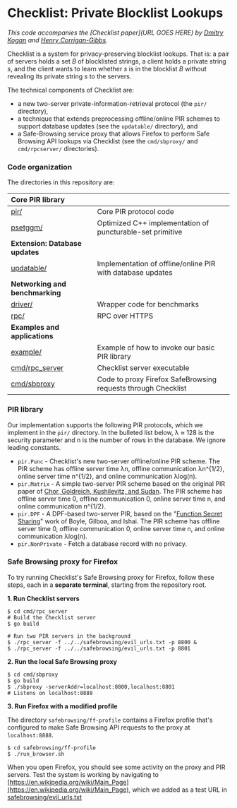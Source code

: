 # Checklist: Private Blocklist Lookups

*This code accompanies the [Checklist paper](URL GOES HERE) by [Dmitry Kogan](https://cs.stanford.edu/~dkogan/) and [Henry Corrigan-Gibbs](https://people.csail.mit.edu/henrycg/).*

Checklist is a system for privacy-preserving blocklist lookups. That is: a pair of servers holds a set *B* of blocklisted strings, a client holds a private string *s*, and the client wants to learn whether *s* is in the blocklist *B* without revealing its private string *s* to the servers.

The technical components of Checklist are:

* a new two-server private-information-retrieval protocol (the `pir/` directory),
* a technique that extends preprocessing offline/online PIR schemes to support database updates (see the `updatable/` directory), and
* a Safe-Browsing service proxy that allows Firefox to perform Safe Browsing API lookups via Checklist (see the `cmd/sbproxy/` and `cmd/rpcserver/` directories).

### Code organization 

The directories in this repository are:

| **Core PIR library** ||
| :--- | :---|
| [pir/](pir/) | Core PIR protocol code |
| [psetggm/](psetggm/) | Optimized C++ implementation of puncturable-set primitive|
| **Extension: Database updates** | |
|[updatable/](updatable/) | Implementation of offline/online PIR with database updates|
| **Networking and benchmarking** | |
| [driver/](driver/) |Wrapper code for benchmarks |
| [rpc/](rpc/) | RPC over HTTPS |
| **Examples and applications** | |
| [example/](example/) | Example of how to invoke our basic PIR library |
| [cmd/rpc_server](cmd/rpc_server/) | Checklist server executable |
| [cmd/sbproxy](cmd/sbproxy/) | Code to proxy Firefox SafeBrowsing requests through Checklist |


### PIR library

Our implementation supports the following PIR protocols, which we implement in the `pir/` directory. In the bulleted list below, λ ≈ 128 is the security parameter and n is the number of rows in the database. We ignore leading constants.

* `pir.Punc` - Checklist's new two-server offline/online PIR scheme. The PIR scheme has offline server time λn, offline communication λn^{1/2}, online server time n^{1/2}, and online communication λlog(n).
* `pir.Matrix` - A simple two-server PIR scheme based on the original PIR paper of [Chor, Goldreich, Kushilevitz, and Sudan](http://www.wisdom.weizmann.ac.il/~oded/PSX/pir2.pdf). The PIR scheme has offline server time 0, offline communication 0, online server time n, and online communication n^{1/2}.
* `pir.DPF` - A DPF-based two-server PIR, based on the "[Function Secret Sharing](https://eprint.iacr.org/2018/707)" work of Boyle, Gilboa, and Ishai. The PIR scheme has offline server time 0, offline communication 0, online server time n, and online communication λlog(n).
* `pir.NonPrivate` - Fetch a database record with no privacy.

### Safe Browsing proxy for Firefox

To try running Checklist's Safe Browsing proxy for Firefox, follow these steps, each in a **separate terminal**, starting from the repository root.

**1. Run Checklist servers**

```
$ cd cmd/rpc_server
# Build the Checklist server
$ go build							

# Run two PIR servers in the background
$ ./rpc_server -f ../../safebrowsing/evil_urls.txt -p 8800 &
$ ./rpc_server -f ../../safebrowsing/evil_urls.txt -p 8801
```

**2. Run the local Safe Browsing proxy**

```
$ cd cmd/sbproxy
$ go build
$ ./sbproxy -serverAddr=localhost:8800,localhost:8801   
# Listens on localhost:8888
```

**3. Run Firefox with a modified profile** 

The directory `safebrowsing/ff-profile` contains a Firefox profile that's configured to make Safe Browsing API requests to the proxy at `localhost:8888`.

```
$ cd safebrowsing/ff-profile
$ ./run_browser.sh
```

When you open Firefox, you should see some activity on the proxy and PIR servers. Test the system is working by navigating to [https://en.wikipedia.org/wiki/Main_Page](https://en.wikipedia.org/wiki/Main_Page), which we added as a test URL in [safebrowsing/evil_urls.txt](safebrowsing/evil_urls.txt)

